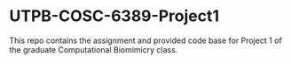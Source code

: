 # UTPB-COSC-6389-Project1
This repo contains the assignment and provided code base for Project 1 of the graduate Computational Biomimicry class.
